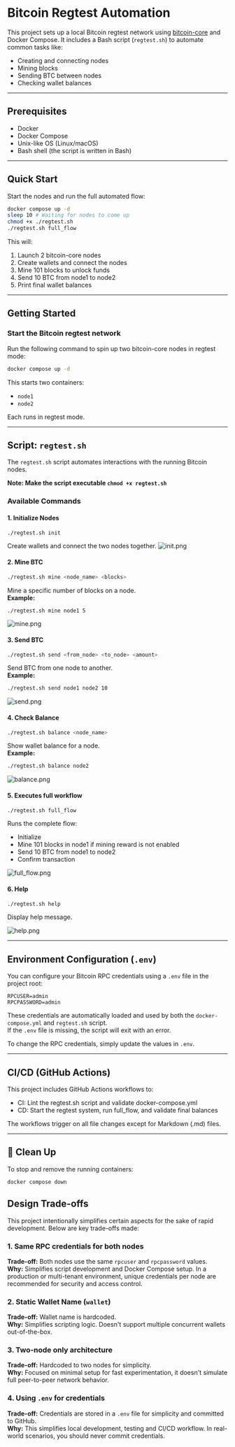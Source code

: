 # Bitcoin Regtest Automation

This project sets up a local Bitcoin regtest network using [bitcoin-core](https://github.com/bitcoin/bitcoin) and Docker Compose.
It includes a Bash script (`regtest.sh`) to automate common tasks like:

- Creating and connecting nodes
- Mining blocks
- Sending BTC between nodes
- Checking wallet balances

---

## Prerequisites

- Docker
- Docker Compose
- Unix-like OS (Linux/macOS)
- Bash shell (the script is written in Bash)

---

## Quick Start

Start the nodes and run the full automated flow:

```bash
docker compose up -d
sleep 10 # Waiting for nodes to come up
chmod +x ./regtest.sh
./regtest.sh full_flow
```

This will:
1. Launch 2 bitcoin-core nodes
2. Create wallets and connect the nodes
3. Mine 101 blocks to unlock funds
4. Send 10 BTC from node1 to node2
5. Print final wallet balances

---

## Getting Started

### Start the Bitcoin regtest network

Run the following command to spin up two bitcoin-core nodes in regtest mode:

```bash
docker compose up -d
```

This starts two containers:
- `node1`
- `node2`

Each runs in regtest mode.

---

## Script: `regtest.sh`

The `regtest.sh` script automates interactions with the running Bitcoin nodes.

**Note: Make the script executable `chmod +x regtest.sh`**

### Available Commands

#### 1. Initialize Nodes
```bash
./regtest.sh init
```
Create wallets and connect the two nodes together.
![init.png](images/init.png)

#### 2. Mine BTC
```bash
./regtest.sh mine <node_name> <blocks>
```
Mine a specific number of blocks on a node.  
**Example:**
```bash
./regtest.sh mine node1 5
```
![mine.png](images/mine.png)

#### 3. Send BTC
```bash
./regtest.sh send <from_node> <to_node> <amount>
```
Send BTC from one node to another.  
**Example:**
```bash
./regtest.sh send node1 node2 10
```
![send.png](images/send.png)

#### 4. Check Balance
```bash
./regtest.sh balance <node_name>
```
Show wallet balance for a node.  
**Example:**
```bash
./regtest.sh balance node2
```
![balance.png](images/balance.png)

#### 5. Executes full workflow
```bash
./regtest.sh full_flow
```
Runs the complete flow:
- Initialize
- Mine 101 blocks in node1 if mining reward is not enabled
- Send 10 BTC from node1 to node2
- Confirm transaction

![full_flow.png](images/full_flow.png)

#### 6. Help
```bash
./regtest.sh help
```
Display help message.

![help.png](images/help.png)

---

## Environment Configuration (`.env`)

You can configure your Bitcoin RPC credentials using a `.env` file in the project root:

```
RPCUSER=admin
RPCPASSWORD=admin
```

These credentials are automatically loaded and used by both the `docker-compose.yml` and `regtest.sh` script.  
If the `.env` file is missing, the script will exit with an error.

To change the RPC credentials, simply update the values in `.env`.

---

## CI/CD (GitHub Actions)

This project includes GitHub Actions workflows to:

- CI: Lint the regtest.sh script and validate docker-compose.yml
- CD: Start the regtest system, run full_flow, and validate final balances

The workflows trigger on all file changes except for Markdown (.md) files.

---

## 🧹 Clean Up

To stop and remove the running containers:

```bash
docker compose down
```

## Design Trade-offs

This project intentionally simplifies certain aspects for the sake of rapid development. 
Below are key trade-offs made:

### 1. Same RPC credentials for both nodes
**Trade-off:** Both nodes use the same `rpcuser` and `rpcpassword` values.  
**Why:** Simplifies script development and Docker Compose setup. In a production or multi-tenant environment, 
unique credentials per node are recommended for security and access control.

### 2. Static Wallet Name (`wallet`)
**Trade-off:** Wallet name is hardcoded.  
**Why:** Simplifies scripting logic. Doesn't support multiple concurrent wallets out-of-the-box.

### 3. Two-node only architecture
**Trade-off:** Hardcoded to two nodes for simplicity.  
**Why:** Focused on minimal setup for fast experimentation, it doesn't simulate full peer-to-peer network behavior.

### 4. Using `.env` for credentials  
**Trade-off:** Credentials are stored in a `.env` file for simplicity and committed to GitHub.  
**Why:** This simplifies local development, testing and CI/CD workflow. In real-world scenarios, you should never commit credentials.
